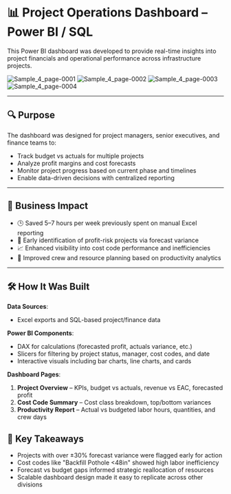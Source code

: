 # 📊 Project Operations Dashboard – Power BI / SQL

This Power BI dashboard was developed to provide real-time insights into project financials and operational performance across infrastructure projects.

![Sample_4_page-0001](https://github.com/user-attachments/assets/d9db8db1-b6b7-4743-9425-606a207d2fa5)
![Sample_4_page-0002](https://github.com/user-attachments/assets/adce5e23-596f-439a-b9a1-c0fe5a46bdad)
![Sample_4_page-0003](https://github.com/user-attachments/assets/37f24a97-cd76-473b-8793-59438c8e26b1)
![Sample_4_page-0004](https://github.com/user-attachments/assets/6d58a783-9e4d-4a57-a482-b264a549192f)

---

## 🔍 Purpose

The dashboard was designed for project managers, senior executives, and finance teams to:

- Track budget vs actuals for multiple projects
- Analyze profit margins and cost forecasts
- Monitor project progress based on current phase and timelines
- Enable data-driven decisions with centralized reporting

---

## 🎯 Business Impact

- 🕒 Saved 5–7 hours per week previously spent on manual Excel reporting
- 🚧 Early identification of profit-risk projects via forecast variance
- 📈 Enhanced visibility into cost code performance and inefficiencies
- 👷 Improved crew and resource planning based on productivity analytics

---

## 🛠️ How It Was Built

**Data Sources**:
- Excel exports and SQL-based project/finance data

**Power BI Components**:
- DAX for calculations (forecasted profit, actuals variance, etc.)
- Slicers for filtering by project status, manager, cost codes, and date
- Interactive visuals including bar charts, line charts, and cards

**Dashboard Pages**:
1. **Project Overview** – KPIs, budget vs actuals, revenue vs EAC, forecasted profit
2. **Cost Code Summary** – Cost class breakdown, top/bottom variances
3. **Productivity Report** – Actual vs budgeted labor hours, quantities, and crew days

## 🔑 Key Takeaways

- Projects with over ±30% forecast variance were flagged early for action
- Cost codes like "Backfill Pothole <48in" showed high labor inefficiency
- Forecast vs budget gaps informed strategic reallocation of resources
- Scalable dashboard design made it easy to replicate across other divisions
